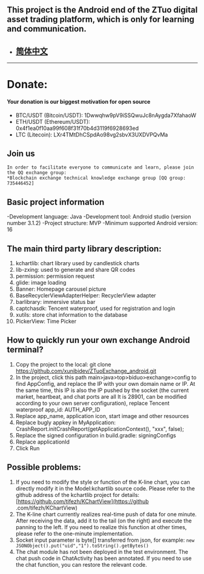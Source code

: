 ## This project is the Android end of the ZTuo digital asset trading platform, which is only for learning and communication.

- ## [简体中文](README.md)
---
# Donate:
#### Your donation is our biggest motivation for open source
- BTC/USDT (Bitcoin/USDT): 1Dwwqhw9pV9iSSQwuJc8nAygda7XfahaoW
- ETH/USDT (Ethereum/USDT): 0x4f1ea0f10aa99f608f31f70b4d3119f6928693ed
- LTC (Litecoin): LXr4TMtDhCSpdAo98vg2sbvX3UXDVPQvMa

## Join us
    In order to facilitate everyone to communicate and learn, please join the QQ exchange group:
    *Blockchain exchange technical knowledge exchange group [QQ group: 735446452]

## Basic project information

-Development language: Java
-Development tool: Android studio (version number 3.1.2)
-Project structure: MVP
-Minimum supported Android version: 16


## The main third party library description:

1. kchartlib: chart library used by candlestick charts
2. lib-zxing: used to generate and share QR codes
3. permission: permission request
4. glide: image loading
5. Banner: Homepage carousel picture
6. BaseRecyclerViewAdapterHelper: RecyclerView adapter
7. barlibrary: immersive status bar
8. captchasdk: Tencent waterproof, used for registration and login
9. xutils: store chat information to the database
10. PickerView: Time Picker

## How to quickly run your own exchange Android terminal?

1. Copy the project to the local: git clone https://github.com/xunibidev/ZTuoExchange_android.git
2. In the project, click this path main>java>top>biduo>exchange>config to find AppConfig, and replace the IP with your own domain name or IP. At the same time, this IP is also the IP pushed by the socket (the current market, heartbeat, and chat ports are all It is 28901, can be modified according to your own server configuration), replace Tencent waterproof app_id: AUTH_APP_ID
3. Replace app_name, application icon, start image and other resources
4. Replace bugly appkey in MyApplication: CrashReport.initCrashReport(getApplicationContext(), "xxx", false);
5. Replace the signed configuration in build.gradle: signingConfigs
6. Replace applicationId
7. Click Run

## Possible problems:

1. If you need to modify the style or function of the K-line chart, you can directly modify it in the Model:kchartlib source code. Please refer to the github address of the kchartlib project for details: [https://github.com/tifezh/KChartView](https://github .com/tifezh/KChartView)
2. The K-line chart currently realizes real-time push of data for one minute. After receiving the data, add it to the tail (on the right) and execute the panning to the left. If you need to realize this function at other times, please refer to the one-minute implementation.
3. Socket input parameter is byte[] transferred from json, for example: `new JSONObject().put("uid","1").toString().getBytes()`
4. The chat module has not been deployed in the test environment. The chat push code in ChatActivity has been annotated. If you need to use the chat function, you can restore the relevant code.
